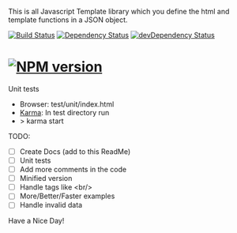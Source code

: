 This is all Javascript Template library which you define the html and template functions in a JSON object.

[![Build Status](https://secure.travis-ci.org/jstty/js-templatez.png)](http://travis-ci.org/jstty/js-templatez)
[![Dependency Status](https://david-dm.org/jstty/js-templatez.png?theme=shields.io)](https://david-dm.org/jstty/js-templatez)
[![devDependency Status](https://david-dm.org/jstty/js-templatez/dev-status.png?theme=shields.io)](https://david-dm.org/jstty/js-templatez#info=devDependencies)
# [![NPM version](https://badge.fury.io/js/js-templatez.png)](http://badge.fury.io/js/js-templatez)

Unit tests<br/>
- Browser: test/unit/index.html<br/>
- <a href="https://github.com/karma-runner/karma" target="_blank">Karma</a>: In test directory run<br/>
- &gt; karma start<br/>


TODO:
- [ ] Create Docs (add to this ReadMe)
- [ ] Unit tests
- [ ] Add more comments in the code
- [ ] Minified version
- [ ] Handle tags like &lt;br/&gt;
- [ ] More/Better/Faster examples
- [ ] Handle invalid data

Have a Nice Day!